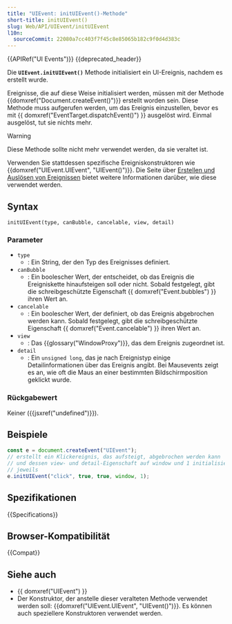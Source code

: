 ```yaml
---
title: "UIEvent: initUIEvent()-Methode"
short-title: initUIEvent()
slug: Web/API/UIEvent/initUIEvent
l10n:
  sourceCommit: 22080a7cc403f7f45c8e85065b182c9f0d4d383c
---
```


{{APIRef("UI Events")}} {{deprecated_header}}

Die **`UIEvent.initUIEvent()`** Methode initialisiert ein UI-Ereignis,
nachdem es erstellt wurde.

Ereignisse, die auf diese Weise initialisiert werden, müssen mit der Methode {{domxref("Document.createEvent()")}} erstellt worden sein. Diese Methode muss aufgerufen werden, um das Ereignis einzustellen, bevor es mit {{ domxref("EventTarget.dispatchEvent()") }} ausgelöst wird. Einmal ausgelöst, tut sie nichts mehr.

> [!WARNING]
> Diese Methode sollte nicht mehr verwendet werden, da sie veraltet ist.
>
> Verwenden Sie stattdessen spezifische Ereigniskonstruktoren wie {{domxref("UIEvent.UIEvent", "UIEvent()")}}. Die Seite über [Erstellen und Auslösen von Ereignissen](/de/docs/Web/Events/Creating_and_triggering_events) bietet weitere Informationen darüber, wie diese verwendet werden.

## Syntax

```js-nolint
initUIEvent(type, canBubble, cancelable, view, detail)
```

### Parameter

- `type`
  - : Ein String, der den Typ des Ereignisses definiert.
- `canBubble`
  - : Ein boolescher Wert, der entscheidet, ob das Ereignis die Ereigniskette
    hinaufsteigen soll oder nicht. Sobald festgelegt, gibt die schreibgeschützte
    Eigenschaft {{ domxref("Event.bubbles") }} ihren Wert an.
- `cancelable`
  - : Ein boolescher Wert, der definiert, ob das Ereignis abgebrochen werden kann.
    Sobald festgelegt, gibt die schreibgeschützte Eigenschaft {{ domxref("Event.cancelable") }} ihren Wert an.
- `view`
  - : Das {{glossary("WindowProxy")}}, das dem Ereignis zugeordnet ist.
- `detail`
  - : Ein `unsigned long`, das je nach Ereignistyp einige Detailinformationen
    über das Ereignis angibt. Bei Mausevents zeigt es an, wie oft die Maus an einer bestimmten Bildschirmposition geklickt wurde.

### Rückgabewert

Keiner ({{jsxref("undefined")}}).

## Beispiele

```js
const e = document.createEvent("UIEvent");
// erstellt ein Klickereignis, das aufsteigt, abgebrochen werden kann
// und dessen view- und detail-Eigenschaft auf window und 1 initialisiert wird,
// jeweils
e.initUIEvent("click", true, true, window, 1);
```

## Spezifikationen

{{Specifications}}

## Browser-Kompatibilität

{{Compat}}

## Siehe auch

- {{ domxref("UIEvent") }}
- Der Konstruktor, der anstelle dieser veralteten Methode verwendet werden soll:
  {{domxref("UIEvent.UIEvent", "UIEvent()")}}. Es können auch speziellere Konstruktoren verwendet werden.
